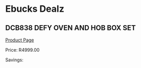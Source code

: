 
# Ebucks Dealz
## DCB838 DEFY OVEN AND HOB BOX SET
[Product Page](https://www.ebucks.com/web/shop/productSelected.do?prodId=1232927191&catId=704989856)

Price: R4999.00

Savings: 


	